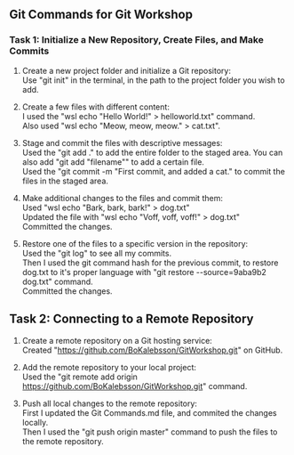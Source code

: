 ## Git Commands for Git Workshop

### Task 1: Initialize a New Repository, Create Files, and Make Commits

1. Create a new project folder and initialize a Git repository: <br>
Use "git init" in the terminal, in the path to the project folder you wish to add.

2. Create a few files with different content: <br> 
I used the "wsl echo "Hello World!" > helloworld.txt" command. <br> 
Also used "wsl echo "Meow, meow, meow." > cat.txt".

3. Stage and commit the files with descriptive messages: <br> 
Used the "git add ." to add the entire folder to the staged area. You can also add "git add "filename"" to add a certain file.<br> 
Used the "git commit -m "First commit, and added a cat." to commit the files in the staged area.

4. Make additional changes to the files and commit them: <br>
Used "wsl echo "Bark, bark, bark!" > dog.txt" <br>
Updated the file with "wsl echo "Voff, voff, voff!" > dog.txt" <br>
Committed the changes.

5. Restore one of the files to a specific version in the repository:<br>
Used the "git log" to see all my commits.<br>
Then I used the git command hash for the previous commit, to restore dog.txt to it's proper language with "git restore --source=9aba9b2 dog.txt" command.<br>
Committed the changes.

## Task 2: Connecting to a Remote Repository

1. Create a remote repository on a Git hosting service: <br>
Created "https://github.com/BoKalebsson/GitWorkshop.git" on GitHub. <br>

2. Add the remote repository to your local project:<br>
Used the "git remote add origin https://github.com/BoKalebsson/GitWorkshop.git" command.<br>

3. Push all local changes to the remote repository: <br>
First I updated the Git Commands.md file, and commited the changes locally. <br>
Then I used the "git push origin master" command to push the files to the remote repository.

